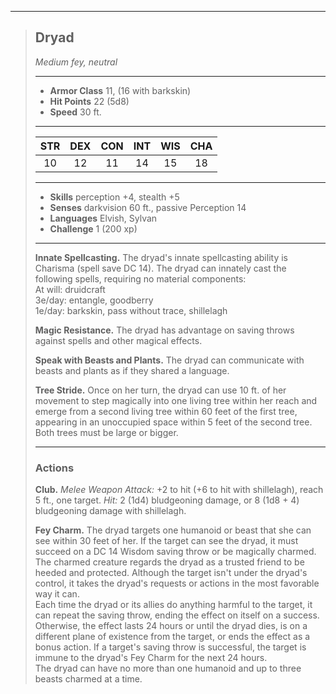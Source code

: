 ***
> ## Dryad
> *Medium fey, neutral*
> 
> ***
> 
> - **Armor Class** 11, (16 with barkskin)
> - **Hit Points** 22 (5d8)
> - **Speed** 30 ft.
> 
> ***
> 
> |STR|DEX|CON|INT|WIS|CHA|
> |:---:|:---:|:---:|:---:|:---:|:---:|
> |10|12|11|14|15|18|
> 
> ***
> 
> - **Skills** perception +4, stealth +5
> - **Senses** darkvision 60 ft., passive Perception 14
> - **Languages** Elvish, Sylvan
> - **Challenge** 1 (200 xp)
> 
> ***
> 
> **Innate Spellcasting.** The dryad's innate spellcasting ability is Charisma (spell save DC 14). The dryad can innately cast the following spells, requiring no material components:  
> At will: druidcraft  
> 3e/day: entangle, goodberry  
> 1e/day: barkskin, pass without trace, shillelagh
> 
> **Magic Resistance.** The dryad has advantage on saving throws against spells and other magical effects.
> 
> **Speak with Beasts and Plants.** The dryad can communicate with beasts and plants as if they shared a language.
> 
> **Tree Stride.** Once on her turn, the dryad can use 10 ft. of her movement to step magically into one living tree within her reach and emerge from a second living tree within 60 feet of the first tree, appearing in an unoccupied space within 5 feet of the second tree. Both trees must be large or bigger.
> 
> ***
> 
> ### Actions
> **Club.** *Melee Weapon Attack:* +2 to hit (+6 to hit with shillelagh), reach 5 ft., one target. *Hit:* 2 (1d4) bludgeoning damage, or 8 (1d8 + 4) bludgeoning damage with shillelagh.
> 
> **Fey Charm.** The dryad targets one humanoid or beast that she can see within 30 feet of her. If the target can see the dryad, it must succeed on a DC 14 Wisdom saving throw or be magically charmed. The charmed creature regards the dryad as a trusted friend to be heeded and protected. Although the target isn't under the dryad's control, it takes the dryad's requests or actions in the most favorable way it can.  
> Each time the dryad or its allies do anything harmful to the target, it can repeat the saving throw, ending the effect on itself on a success. Otherwise, the effect lasts 24 hours or until the dryad dies, is on a different plane of existence from the target, or ends the effect as a bonus action. If a target's saving throw is successful, the target is immune to the dryad's Fey Charm for the next 24 hours.  
> The dryad can have no more than one humanoid and up to three beasts charmed at a time.